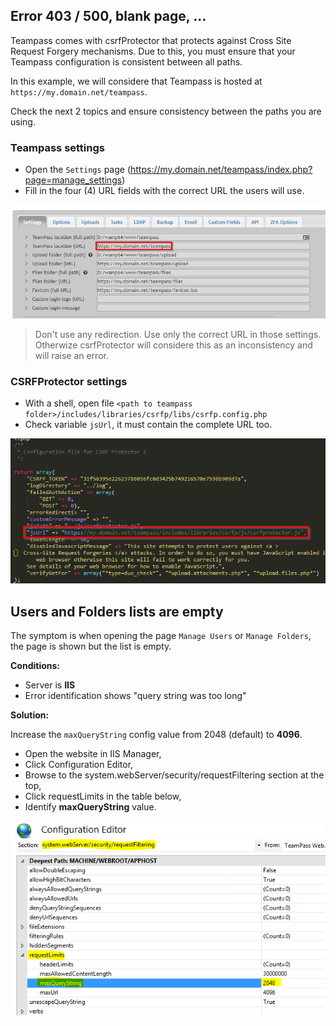 ## Error 403 / 500, blank page, ...

Teampass comes with csrfProtector that protects against Cross Site Request Forgery mechanisms. Due to this, you must ensure that your Teampass configuration is consistent between all paths.

In this example, we will considere that Teampass is hosted at `https://my.domain.net/teampass`.

Check the next 2 topics and ensure consistency between the paths you are using.

### Teampass settings

* Open the `Settings` page (https://my.domain.net/teampass/index.php?page=manage_settings)
* Fill in the four (4) URL fields with the correct URL the users will use.

![Screenshot](img/error-1.png)

> Don't use any redirection. Use only the correct URL in those settings. Otherwize csrfProtector will considere this as an inconsistency and will raise an error.

### CSRFProtector settings

* With a shell, open file `<path to teampass folder>/includes/libraries/csrfp/libs/csrfp.config.php`
* Check variable `jsUrl`, it must contain the complete URL too.

![Screenshot](img/error-2.png)

## Users and Folders lists are empty

The symptom is when opening the page `Manage Users` or `Manage Folders`, the page is shown but the list is empty.

**Conditions:**

* Server is **IIS**
* Error identification shows "query string was too long"

**Solution:**

Increase the `maxQueryString` config value from 2048 (default) to **4096**. 

* Open the website in IIS Manager,
* Click Configuration Editor,
* Browse to the system.webServer/security/requestFiltering section at the top,
* Click requestLimits in the table below,
* Identify **maxQueryString** value.

![Screenshot](img/error-3.png)


